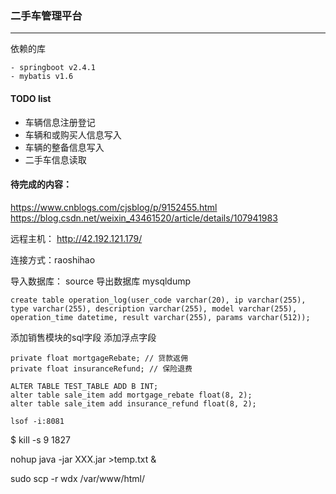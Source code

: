 ### 二手车管理平台 

----

依赖的库
```
- springboot v2.4.1
- mybatis v1.6
```

#### TODO list
- 车辆信息注册登记
- 车辆和或购买人信息写入
- 车辆的整备信息写入
- 二手车信息读取

#### 待完成的内容：
https://www.cnblogs.com/cjsblog/p/9152455.html
https://blog.csdn.net/weixin_43461520/article/details/107941983


远程主机：
http://42.192.121.179/

连接方式：raoshihao

导入数据库：
source
导出数据库
mysqldump


```roomsql
create table operation_log(user_code varchar(20), ip varchar(255), type varchar(255), description varchar(255), model varchar(255), operation_time datetime, result varchar(255), params varchar(512));
```

添加销售模块的sql字段
添加浮点字段
```roomsql
private float mortgageRebate; // 贷款返佣
private float insuranceRefund; // 保险退费
```
```roomsql
ALTER TABLE TEST_TABLE ADD B INT;
alter table sale_item add mortgage_rebate float(8, 2);
alter table sale_item add insurance_refund float(8, 2);
```

```shell
lsof -i:8081
```
$ kill -s 9 1827

nohup java -jar XXX.jar >temp.txt &

sudo scp -r wdx /var/www/html/